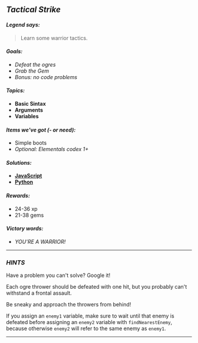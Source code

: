 ## _Tactical Strike_

#### _Legend says:_
> Learn some warrior tactics.

#### _Goals:_
+ _Defeat the ogres_
+ _Grab the Gem_
+ _Bonus: no code problems_

#### _Topics:_
+ **Basic Sintax**
+ **Arguments**
+ **Variables**

#### _Items we've got (- or need):_
+ Simple boots
+ _Optional: Elementals codex 1+_

#### _Solutions:_
+ **[JavaScript](tacticalStrike.js)**
+ **[Python](tactical_strike.py "#3 : 2.8s")**

#### _Rewards:_
+ 24-36 xp
+ 21-38 gems

#### _Victory words:_
+ _YOU'RE A WARRIOR!_

___

### _HINTS_

Have a problem you can't solve? Google it!

Each ogre thrower should be defeated with one hit, but you probably can't withstand a frontal assault.

Be sneaky and approach the throwers from behind!

If you assign an `enemy1` variable, make sure to wait until that enemy is defeated before assigning an `enemy2` variable with `findNearestEnemy`, because otherwise `enemy2` will refer to the same enemy as `enemy1`.

___
